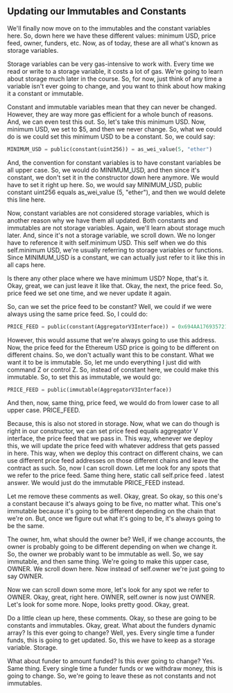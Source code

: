 ## Updating our Immutables and Constants

We'll finally now move on to the immutables and the constant variables here. So, down here we have these different values: minimum USD, price feed, owner, funders, etc. Now, as of today, these are all what's known as storage variables.

Storage variables can be very gas-intensive to work with. Every time we read or write to a storage variable, it costs a lot of gas. We're going to learn about storage much later in the course. So, for now, just think of any time a variable isn't ever going to change, and you want to think about how making it a constant or immutable.

Constant and immutable variables mean that they can never be changed. However, they are way more gas efficient for a whole bunch of reasons. And, we can even test this out. So, let's take this minimum USD. Now, minimum USD, we set to $5, and then we never change. So, what we could do is we could set this minimum USD to be a constant. So, we could say:

```python
MINIMUM_USD = public(constant(uint256)) = as_wei_value(5, "ether")
```

And, the convention for constant variables is to have constant variables be all upper case. So, we would do MINIMUM_USD, and then since it's constant, we don't set it in the constructor down here anymore. We would have to set it right up here. So, we would say MINIMUM_USD, public constant uint256 equals as_wei_value (5, "ether"), and then we would delete this line here.

Now, constant variables are not considered storage variables, which is another reason why we have them all updated. Both constants and immutables are not storage variables. Again, we'll learn about storage much later. And, since it's not a storage variable, we scroll down. We no longer have to reference it with self.minimum USD. This self when we do this self.minimum USD, we're usually referring to storage variables or functions. Since MINIMUM_USD is a constant, we can actually just refer to it like this in all caps here.

Is there any other place where we have minimum USD? Nope, that's it. Okay, great, we can just leave it like that. Okay, the next, the price feed. So, price feed we set one time, and we never update it again.

So, can we set the price feed to be constant? Well, we could if we were always using the same price feed. So, I could do:

```python
PRICE_FEED = public(constant(AggregatorV3Interface)) = 0x694AA1769357215DE4FAC081bf1f309aDC325306
```

However, this would assume that we're always going to use this address. Now, the price feed for the Ethereum USD price is going to be different on different chains. So, we don't actually want this to be constant. What we want it to be is immutable. So, let me undo everything I just did with command Z or control Z. So, instead of constant here, we could make this immutable. So, to set this as immutable, we would go:

```python
PRICE_FEED = public(immutable(AggregatorV3Interface))
```

And then, now, same thing, price feed, we would do from lower case to all upper case. PRICE_FEED.

Because, this is also not stored in storage. Now, what we can do though is right in our constructor, we can set price feed equals aggregator V interface, the price feed that we pass in. This way, whenever we deploy this, we will update the price feed with whatever address that gets passed in here. This way, when we deploy this contract on different chains, we can use different price feed addresses on those different chains and leave the contract as such. So, now I can scroll down. Let me look for any spots that we refer to the price feed. Same thing here, static call self.price feed . latest answer. We would just do the immutable PRICE_FEED instead.

Let me remove these comments as well. Okay, great. So okay, so this one's a constant because it's always going to be five, no matter what. This one's immutable because it's going to be different depending on the chain that we're on. But, once we figure out what it's going to be, it's always going to be the same.

The owner, hm, what should the owner be? Well, if we change accounts, the owner is probably going to be different depending on when we change it. So, the owner we probably want to be immutable as well. So, we say immutable, and then same thing. We're going to make this upper case, OWNER. We scroll down here. Now instead of self.owner we're just going to say OWNER.

Now we can scroll down some more, let's look for any spot we refer to OWNER. Okay, great, right here. OWNER, self.owner is now just OWNER. Let's look for some more. Nope, looks pretty good. Okay, great.

Do a little clean up here, these comments. Okay, so these are going to be constants and immutables. Okay, great. What about the funders dynamic array? Is this ever going to change? Well, yes. Every single time a funder funds, this is going to get updated. So, this we have to keep as a storage variable. Storage.

What about funder to amount funded? Is this ever going to change? Yes. Same thing. Every single time a funder funds or we withdraw money, this is going to change. So, we're going to leave these as not constants and not immutables.
